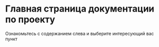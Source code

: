 # Главная страница документации по проекту

Ознакомьтесь с содержанием слева и выберите интересующий вас пункт
